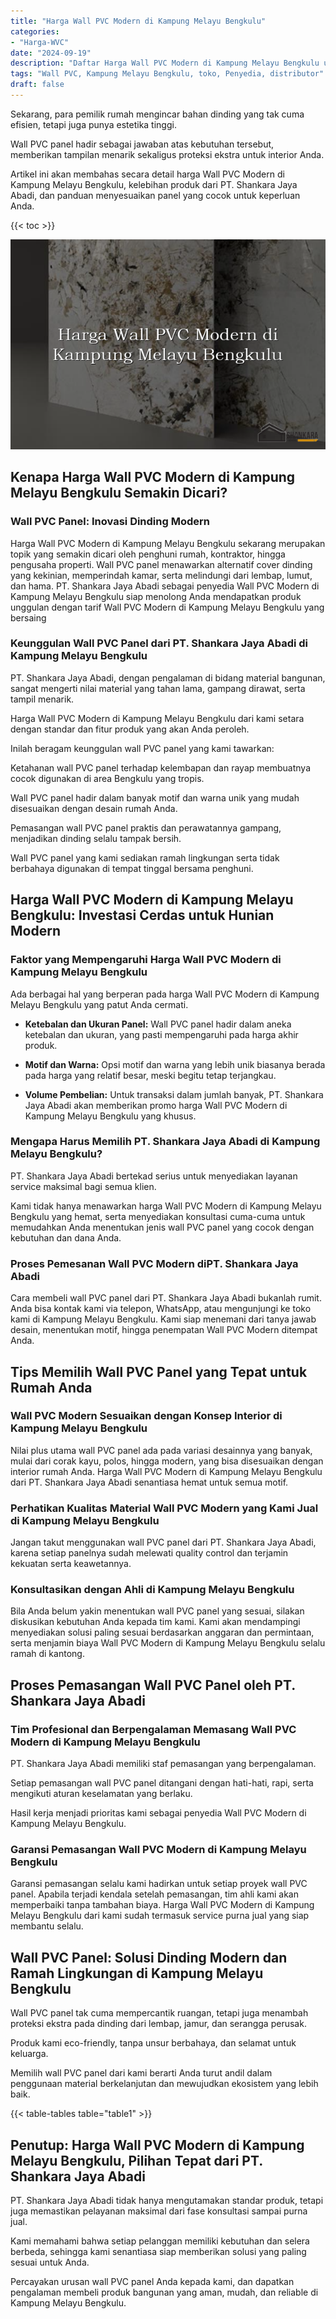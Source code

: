 ```yaml
---
title: "Harga Wall PVC Modern di Kampung Melayu Bengkulu"
categories: 
- "Harga-WVC"
date: "2024-09-19"
description: "Daftar Harga Wall PVC Modern di Kampung Melayu Bengkulu untuk hunian, kantor, serta gerai. Material terbaik, beragam motif, variasi warna modern, dengan layanan penempatan dikerjakan oleh tim berpengalaman serta garansi resmi!|Servis penjualan Wall PVC Modern di Kampung Melayu Bengkulu bagi keperluan rumah, office, maupun ritel, beserta material berkualitas dan pemasangan oleh tenaga ahli berpengalaman serta kepastian resmi.|Solusi Wall PVC Modern di Kampung Melayu Bengkulu yang terbukti bagi rumah, kantor, serta ritel, dengan panel unggulan dan pemasangan ditangani oleh tenaga ahli berpengalaman serta kepastian resmi.|Distribusi Wall PVC Modern di Kampung Melayu Bengkulu untuk rumah, perkantoran, serta toko, beserta produk berkualitas dan pemasangan dikerjakan oleh tim berpengalaman, disertai beserta garansi resmi.}"
tags: "Wall PVC, Kampung Melayu Bengkulu, toko, Penyedia, distributor"
draft: false
---
```


Sekarang, para pemilik rumah mengincar bahan dinding yang tak cuma efisien, tetapi juga punya estetika tinggi.

Wall PVC panel hadir sebagai jawaban atas kebutuhan tersebut, memberikan tampilan menarik sekaligus proteksi ekstra untuk interior Anda.

Artikel ini akan membahas secara detail harga Wall PVC Modern di Kampung Melayu Bengkulu, kelebihan produk dari PT. Shankara Jaya Abadi, dan panduan menyesuaikan panel yang cocok untuk keperluan Anda.

{{< toc >}}

![Harga Wall PVC Modern di Kampung Melayu Bengkulu](/images/Harga-WVC/Harga-Wall-PVC-Modern-di-Kampung-Melayu-Bengkulu.png)


## Kenapa Harga Wall PVC Modern di Kampung Melayu Bengkulu Semakin Dicari?

### Wall PVC Panel: Inovasi Dinding Modern

Harga Wall PVC Modern di Kampung Melayu Bengkulu sekarang merupakan topik yang semakin dicari oleh penghuni rumah, kontraktor, hingga pengusaha properti. Wall PVC panel menawarkan alternatif cover dinding yang kekinian, memperindah kamar, serta melindungi dari lembap, lumut, dan hama. PT. Shankara Jaya Abadi sebagai penyedia Wall PVC Modern di Kampung Melayu Bengkulu siap menolong Anda mendapatkan produk unggulan dengan tarif Wall PVC Modern di Kampung Melayu Bengkulu yang bersaing

### Keunggulan Wall PVC Panel dari PT. Shankara Jaya Abadi di Kampung Melayu Bengkulu

PT. Shankara Jaya Abadi, dengan pengalaman di bidang material bangunan, sangat mengerti nilai material yang tahan lama, gampang dirawat, serta tampil menarik.

Harga Wall PVC Modern di Kampung Melayu Bengkulu dari kami setara dengan standar dan fitur produk yang akan Anda peroleh.

Inilah beragam keunggulan wall PVC panel yang kami tawarkan:

Ketahanan wall PVC panel terhadap kelembapan dan rayap membuatnya cocok digunakan di area Bengkulu yang tropis.

Wall PVC panel hadir dalam banyak motif dan warna unik yang mudah disesuaikan dengan desain rumah Anda.

Pemasangan wall PVC panel praktis dan perawatannya gampang, menjadikan dinding selalu tampak bersih.

Wall PVC panel yang kami sediakan ramah lingkungan serta tidak berbahaya digunakan di tempat tinggal bersama penghuni.

## Harga Wall PVC Modern di Kampung Melayu Bengkulu: Investasi Cerdas untuk Hunian Modern

### Faktor yang Mempengaruhi Harga Wall PVC Modern di Kampung Melayu Bengkulu

Ada berbagai hal yang berperan pada harga Wall PVC Modern di Kampung Melayu Bengkulu yang patut Anda cermati.

- **Ketebalan dan Ukuran Panel:** Wall PVC panel hadir dalam aneka ketebalan dan ukuran, yang pasti mempengaruhi pada harga akhir produk.

- **Motif dan Warna:** Opsi motif dan warna yang lebih unik biasanya berada pada harga yang relatif besar, meski begitu tetap terjangkau.

- **Volume Pembelian:** Untuk transaksi dalam jumlah banyak, PT. Shankara Jaya Abadi akan memberikan promo harga Wall PVC Modern di Kampung Melayu Bengkulu yang khusus.

### Mengapa Harus Memilih PT. Shankara Jaya Abadi di Kampung Melayu Bengkulu?

PT. Shankara Jaya Abadi bertekad serius untuk menyediakan layanan service maksimal bagi semua klien.

Kami tidak hanya menawarkan harga Wall PVC Modern di Kampung Melayu Bengkulu yang hemat, serta menyediakan konsultasi cuma-cuma untuk memudahkan Anda menentukan jenis wall PVC panel yang cocok dengan kebutuhan dan dana Anda.

### Proses Pemesanan Wall PVC Modern diPT. Shankara Jaya Abadi

Cara membeli wall PVC panel dari PT. Shankara Jaya Abadi bukanlah rumit. Anda bisa kontak kami via telepon, WhatsApp, atau mengunjungi ke toko kami di Kampung Melayu Bengkulu. Kami siap menemani dari tanya jawab desain, menentukan motif, hingga penempatan Wall PVC Modern ditempat Anda.

## Tips Memilih Wall PVC Panel yang Tepat untuk Rumah Anda

### Wall PVC Modern Sesuaikan dengan Konsep Interior di Kampung Melayu Bengkulu

Nilai plus utama wall PVC panel ada pada variasi desainnya yang banyak, mulai dari corak kayu, polos, hingga modern, yang bisa disesuaikan dengan interior rumah Anda. Harga Wall PVC Modern di Kampung Melayu Bengkulu dari PT. Shankara Jaya Abadi senantiasa hemat untuk semua motif.

### Perhatikan Kualitas Material Wall PVC Modern yang Kami Jual di Kampung Melayu Bengkulu

Jangan takut menggunakan wall PVC panel dari PT. Shankara Jaya Abadi, karena setiap panelnya sudah melewati quality control dan terjamin kekuatan serta keawetannya.

### Konsultasikan dengan Ahli di Kampung Melayu Bengkulu

Bila Anda belum yakin menentukan wall PVC panel yang sesuai, silakan diskusikan kebutuhan Anda kepada tim kami. Kami akan mendampingi menyediakan solusi paling sesuai berdasarkan anggaran dan permintaan, serta menjamin biaya Wall PVC Modern di Kampung Melayu Bengkulu selalu ramah di kantong.

## Proses Pemasangan Wall PVC Panel oleh PT. Shankara Jaya Abadi

### Tim Profesional dan Berpengalaman Memasang Wall PVC Modern di Kampung Melayu Bengkulu

PT. Shankara Jaya Abadi memiliki staf pemasangan yang berpengalaman.

Setiap pemasangan wall PVC panel ditangani dengan hati-hati, rapi, serta mengikuti aturan keselamatan yang berlaku.

Hasil kerja menjadi prioritas kami sebagai penyedia Wall PVC Modern di Kampung Melayu Bengkulu.

### Garansi Pemasangan Wall PVC Modern di Kampung Melayu Bengkulu

Garansi pemasangan selalu kami hadirkan untuk setiap proyek wall PVC panel. Apabila terjadi kendala setelah pemasangan, tim ahli kami akan memperbaiki tanpa tambahan biaya. Harga Wall PVC Modern di Kampung Melayu Bengkulu dari kami sudah termasuk service purna jual yang siap membantu selalu.

## Wall PVC Panel: Solusi Dinding Modern dan Ramah Lingkungan di Kampung Melayu Bengkulu

Wall PVC panel tak cuma mempercantik ruangan, tetapi juga menambah proteksi ekstra pada dinding dari lembap, jamur, dan serangga perusak.

Produk kami eco-friendly, tanpa unsur berbahaya, dan selamat untuk keluarga.

Memilih wall PVC panel dari kami berarti Anda turut andil dalam penggunaan material berkelanjutan dan mewujudkan ekosistem yang lebih baik.

{{< table-tables table="table1" >}}

## Penutup: Harga Wall PVC Modern di Kampung Melayu Bengkulu, Pilihan Tepat dari PT. Shankara Jaya Abadi

PT. Shankara Jaya Abadi tidak hanya mengutamakan standar produk, tetapi juga memastikan pelayanan maksimal dari fase konsultasi sampai purna jual.

Kami memahami bahwa setiap pelanggan memiliki kebutuhan dan selera berbeda, sehingga kami senantiasa siap memberikan solusi yang paling sesuai untuk Anda.

Percayakan urusan wall PVC panel Anda kepada kami, dan dapatkan pengalaman membeli produk bangunan yang aman, mudah, dan reliable di Kampung Melayu Bengkulu.